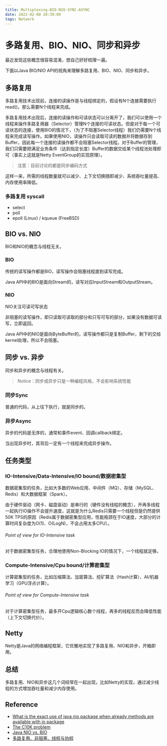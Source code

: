 ```yaml
---
title: Multiplexing-BIO-NIO-SYNC-ASYNC
date: 2022-02-08 20:39:09
tags: Network
---
```


# 多路复用、BIO、NIO、同步和异步

最近发现这些概念很容易混淆，想自己好好梳理一遍。

下面以Java BIO/NIO API的视角来理解多路复用、BIO、NIO、同步和异步。

## 多路复用

多路复用技术出现前，连接的读操作是与线程绑定的，假设有N个连接需要执行read()，那么需要N个线程来完成。

多路复用技术出现后，连接的读操作和可读状态可以分离开了，我们可以使用一个线程来操作多路复用器（Selector）管理N个连接的可读状态。但是对于每一个可读状态的连接，使用BIO的情况下，（为了不阻塞Selector线程）我们仍需要N个线程来完成读写操作。如果使用NIO，读操作只会读取可读的数据并将数据存到Buffer，因此每一个连接的读操作都不会阻塞Selector线程。对于Buffer的管理，我们只需要把满足业务条件（达到指定长度）Buffer的数据交给某个线程池处理即可（事实上这就是Netty EventGroup的实现原理）。

> 注意：目前讨论的都是同步编码方式

这样一来，所需的线程数量就可以减少、上下文切换随即减少、系统吞吐量提高、内存使用率降低。

### 多路复用 syscall

- select
- poll
- epoll (Linux) / kqueue (FreeBSD)

## BIO vs. NIO

BIO和NIO的概念与线程无关。

### BIO

传统的读写操作都是BIO，读写操作会阻塞线程直到读写完成。

Java API中的BIO是面向Stream的，读写对应InputStream和OutputStream。

### NIO

NIO关注可读可写状态

非阻塞的读写操作，即只读取可读取的部分和只写可写的部分，如果没有数据可读写，立即返回。

Java API中的NIO是面向ByteBuffer的，读写操作都只是复制Buffer，剩下的交给kernel处理，所以不会阻塞。

## 同步 vs. 异步

同步和异步的概念与线程有关。

> Notice：同步或异步只是一种编程风格，不会影响系统性能

### 同步Sync

普通的代码，从上往下执行，就是同步的。

### 异步Async

异步的代码是无序的，通常和事件event、回调callback绑定。

当出现异步时，其背后一定有一个线程来完成异步操作。

## 任务类型

### IO-Intensive/Data-Intensive/IO bound/数据密集型

数据密集型的任务，比如大多数的Web应用、中间件（MQ）、存储（MySQL、Redis）和大数据框架（Spark）。

由于硬件驱动（网卡、磁盘驱动）是串行的（硬件没有线程的概念），开再多线程一起执行IO操作不会提升速度，这就是为什么Redis只需要一个线程但是仍然提供50K TPS的原因（Redis属于数据密集型应用，性能瓶颈在于IO速度，大部分的计算时间复杂度为O(1)、O(LogN)，不会占用太多CPU）。

###### Point of view for IO-Intensive task

对于数据密集型任务，合理地使用Non-Blocking IO的情况下，一个线程就足够。

### Compute-Intensive/Cpu bound/计算密集型

计算密集型的任务，比如压缩算法、加密算法、挖矿算法（Hash计算）、AI/机器学习（GPU浮点计算）。

###### Point of view for Compute-Intensive task

对于计算密集型任务，最多开Cpu逻辑核心数个线程，再多的线程反而会降低性能（上下文切换代价）。

## Netty

Netty是Java的网络编程框架，它优雅地实现了多路复用、NIO和异步，开箱即用。

## 总结

多路复用、NIO和异步这几个词经常在一起出现，比如Netty的实现，通过减少线程的方式增加吞吐量和减少内存使用。

## Reference

- [What is the exact use of java nio package when already methods are available with io package](https://stackoverflow.com/questions/10372066/what-is-the-exact-use-of-java-nio-package-when-already-methods-are-available-wit)
- [The C10K problem](http://www.kegel.com/c10k.html)
- [Java NIO vs. BIO](http://tutorials.jenkov.com/java-nio/nio-vs-io.html)
- [多路复用、非阻塞、线程与协程](https://www.nosuchfield.com/2019/01/09/Multiplex-and-non-blocking-and-threading-and-coroutine/)


